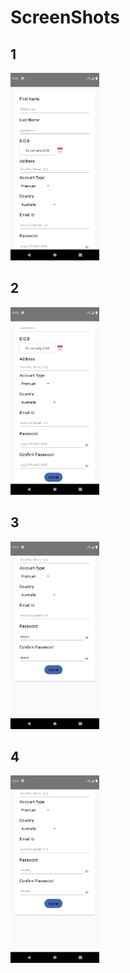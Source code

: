 # ScreenShots

## 1
<img src="https://github.com/ArunKumarVallal99/ListViews/blob/Registeration-Page/Screenshots/Screenshot_1607442654.png" height="300">

## 2

<img src="https://github.com/ArunKumarVallal99/ListViews/blob/Registeration-Page/Screenshots/Screenshot_1607442657.png" height="300">

## 3

<img src="https://github.com/ArunKumarVallal99/ListViews/blob/Registeration-Page/Screenshots/Screenshot_1607442672.png" height="300">

## 4

<img src="https://github.com/ArunKumarVallal99/ListViews/blob/Registeration-Page/Screenshots/Screenshot_1607442675.png" height="300">